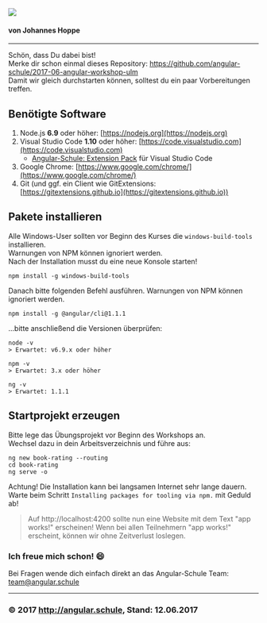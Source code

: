 <img src="http://assets.angular.schule/logo-angular-power-workshop.png">

#### **von Johannes Hoppe**

<hr>

Schön, dass Du dabei bist!  
Merke dir schon einmal dieses Repository: https://github.com/angular-schule/2017-06-angular-workshop-ulm  
Damit wir gleich durchstarten können, solltest du ein paar Vorbereitungen treffen.


## Benötigte Software

1. Node.js **6.9** oder höher: [https://nodejs.org](https://nodejs.org)
2. Visual Studio Code **1.10** oder höher: [https://code.visualstudio.com](https://code.visualstudio.com)
   * [Angular-Schule: Extension Pack](https://marketplace.visualstudio.com/items?itemName=angular-schule.angular-schule-extension-pack) für Visual Studio Code 
3. Google Chrome: [https://www.google.com/chrome/](https://www.google.com/chrome/)
5. Git (und ggf. ein Client wie GitExtensions: [https://gitextensions.github.io](https://gitextensions.github.io))


## Pakete installieren

Alle Windows-User sollten vor Beginn des Kurses die `windows-build-tools` installieren.  
Warnungen von NPM können ignoriert werden.  
Nach der Installation musst du eine neue Konsole starten!

```
npm install -g windows-build-tools
```

Danach bitte folgenden Befehl ausführen. Warnungen von NPM können ignoriert werden. 

```
npm install -g @angular/cli@1.1.1
```

...bitte anschließend die Versionen überprüfen:

```
node -v
> Erwartet: v6.9.x oder höher

npm -v
> Erwartet: 3.x oder höher

ng -v
> Erwartet: 1.1.1

```

## Startprojekt erzeugen

Bitte lege das Übungsprojekt vor Beginn des Workshops an.  
Wechsel dazu in dein Arbeitsverzeichnis und führe aus:  

```
ng new book-rating --routing
cd book-rating
ng serve -o
```

Achtung! Die Installation kann bei langsamen Internet sehr lange dauern.
Warte beim Schritt `Installing packages for tooling via npm.` mit Geduld ab!


> Auf http://localhost:4200 sollte nun eine Website mit dem Text "app works!" erscheinen!
Wenn bei allen Teilnehmern "app works!" erscheint, können wir ohne Zeitverlust loslegen.


### Ich freue mich schon! :smile: 

Bei Fragen wende dich einfach direkt an das Angular-Schule Team:  
team@angular.schule

<hr>

### &copy; 2017 http://angular.schule, Stand: 12.06.2017


